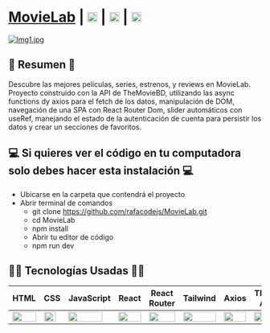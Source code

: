 # [MovieLab](https://themovielab.netlify.app/) | [<img src="https://i.postimg.cc/5NBMxTJX/github.png" alt="GitHub" height="20px"/>](https://github.com/rafacodejs) | [<img src="https://i.postimg.cc/J7BLFtdc/linkedin.png" alt="Linkedin" height="20px"/>](https://www.linkedin.com/in/rafacodejs/) | [<img src="https://i.postimg.cc/65TVxg9t/world-globe.png" alt="Portafolio Web" height="20px"/>](https://rafaelmalpica.netlify.app/)

[![Img1.jpg](https://i.postimg.cc/bYCMynfQ/Img1.jpg)](https://themovielab.netlify.app/)

## 📜 Resumen 📜

Descubre las mejores películas, series, estrenos, y reviews en MovieLab. Proyecto construido con la API de TheMovieBD, utilizando las async functions dy axios para el fetch de los datos, manipulación de DOM, navegación de una SPA con React Router Dom, slider automáticos con useRef, manejando el estado de la autenticación de cuenta para persistir los datos y crear un secciones de favoritos.

## 💻 Si quieres ver el código en tu computadora solo debes hacer esta instalación 💻

- Ubicarse en la carpeta que contendrá el proyecto
- Abrir terminal de comandos
  - git clone https://github.com/rafacodejs/MovieLab.git
  - cd MovieLab
  - npm install
  - Abrir tu editor de código
  - npm run dev

## 👨‍💻 Tecnologías Usadas 👨‍💻

<table>
  <thead>
    <tr>
      <th>HTML</th>
      <th>CSS</th>
      <th>JavaScript</th>
      <th>React</th>
      <th>React Router</th>
      <th>Tailwind</th>
      <th>Axios</th>
      <th>TMDB API</th>
    </tr>
  </thead>
  <tbody>
    <tr>
      <td>
        <img src="https://i.postimg.cc/rF6WrLjr/html.png" width="100%" />
      </td>
      <td>
        <img src="https://i.postimg.cc/mgSDG9F2/css.png" width="85%" />
      </td>
      <td>
        <img
          src="https://upload.wikimedia.org/wikipedia/commons/thumb/9/99/Unofficial_JavaScript_logo_2.svg/300px-Unofficial_JavaScript_logo_2.svg.png" width="90%"  />
      </td>
      <td>
        <img
          src="https://cdn4.iconfinder.com/data/icons/logos-3/600/React.js_logo-512.png" width="100%" />
      </td>
    <td>
        <img
          src="https://seeklogo.com/images/R/react-router-logo-AB5BFB638F-seeklogo.com.png" width="100%" />
      </td>
      <td>
        <img src="https://upload.wikimedia.org/wikipedia/commons/thumb/d/d5/Tailwind_CSS_Logo.svg/400px-Tailwind_CSS_Logo.svg.png" width="100%" />
      </td>
       <td>
        <img
          src="https://upload.wikimedia.org/wikipedia/commons/thumb/d/d1/Axios_%28computer_library%29_logo.svg/600px-Axios_%28computer_library%29_logo.svg.png" width="100%" />
      </td>
       <td>
        <img
          src="https://i.postimg.cc/t47v8MVW/1280px-Tmdb-new-logo-svg.png" width="90%" />
      </td>
    </tr>
  </tbody>
</table>
